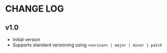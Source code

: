 # CHANGE LOG

## v1.0
- Initial version
- Supports standard versioning using `<version> | major | minor | patch`